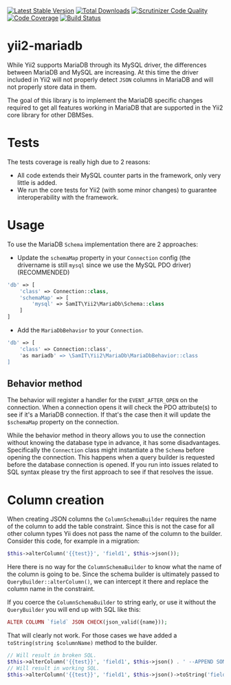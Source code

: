[![Latest Stable Version](https://img.shields.io/packagist/v/SAM-IT/yii2-mariadb.svg)](https://packagist.org/packages/sam-it/yii2-mariadb)
[![Total Downloads](https://img.shields.io/packagist/dt/SAM-IT/yii2-mariadb.svg)](https://packagist.org/sam-it/yii2-mariadb)
[![Scrutinizer Code Quality](https://scrutinizer-ci.com/g/SAM-IT/yii2-mariadb/badges/quality-score.png?b=master)](https://scrutinizer-ci.com/g/SAM-IT/yii2-mariadb/?branch=master)
[![Code Coverage](https://scrutinizer-ci.com/g/SAM-IT/yii2-mariadb/badges/coverage.png?b=master)](https://scrutinizer-ci.com/g/SAM-IT/yii2-mariadb/?branch=master)
[![Build Status](https://travis-ci.org/SAM-IT/yii2-mariadb.svg?branch=master)](https://travis-ci.org/SAM-IT/yii2-mariadb)

# yii2-mariadb
While Yii2 supports MariaDB through its MySQL driver, the differences between MariaDB and MySQL are increasing.
At this time the driver included in Yii2 will not properly detect `JSON` columns in MariaDB and will not properly store
data in them.

The goal of this library is to implement the MariaDB specific changes required to get all features working in MariaDB that
are supported in the Yii2 core library for other DBMSes.

# Tests
The tests coverage is really high due to 2 reasons:
- All code extends their MySQL counter parts in the framework, only very little is added.
- We run the core tests for Yii2 (with some minor changes) to guarantee interoperability with the framework.

# Usage
To use the MariaDB `Schema` implementation there are 2 approaches:
- Update the `schemaMap` property in your `Connection` config (the drivername is still `mysql` since we use the MySQL PDO driver) (RECOMMENDED)

```php
'db' => [
    'class' => Connection::class,
    'schemaMap' => [
        'mysql' => SamIT\Yii2\MariaDb\Schema::class
    ]
]
```

- Add the `MariaDbBehavior` to your `Connection`.
```php
'db' => [
    'class' => Connection::class',
    'as mariadb' => \SamIT\Yii2\MariaDb\MariaDbBehavior::class
]
```

## Behavior method
The behavior will register a handler for the `EVENT_AFTER_OPEN` on the connection.
When a connection opens it will check the PDO attribute(s) to see if it's a MariaDB connection.
If that's the case then it will update the `$schemaMap` property on the connection.

While the behavior method in theory allows you to use the connection without knowing the database type in advance, it has some disadvantages.
Specifically the `Connection` class might instantiate a the `Schema` before opening the connection. This happens when a query builder is requested before the database connection is opened.
If you run into issues related to SQL syntax please try the first approach to see if that resolves the issue.

# Column creation
When creating JSON columns the `ColumnSchemaBuilder` requires the name of the column to add the table constraint.
Since this is not the case for all other column types Yii does not pass the name of the column to the builder.
Consider this code, for example in a migration:

```php
$this->alterColumn('{{test}}', 'field1', $this->json());
```

Here there is no way for the `ColumnSchemaBuilder` to know what the name of the column is going to be.
Since the schema builder is ultimately passed to `QueryBuilder::alterColumn()`, we can intercept it there and replace the column name in the constraint.

If you coerce the `ColumnSchemaBuilder` to string early, or use it without the `QueryBuilder` you will end up with SQL like this:
```php
ALTER COLUMN `field` JSON CHECK(json_valid({name}));
```
That will clearly not work.
For those cases we have added a `toString(string $columnName)` method to the builder.
```php
// Will result in broken SQL.
$this->alterColumn('{{test}}', 'field1', $this->json() . ' --APPEND SOMETHING');
// Will result in working SQL.
$this->alterColumn('{{test}}', 'field1', $this->json()->toString('field1') . ' --APPEND SOMETHING');
```

